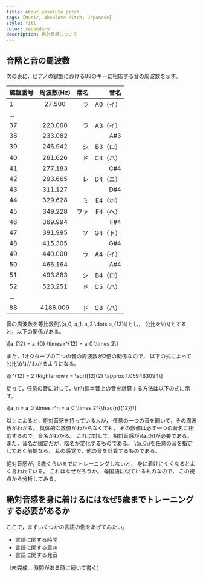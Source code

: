 ```yaml
---
title: About absolute pitch
tags: [Music, Absolute Pitch, Japanese]
style: fill
color: secondary
description: 絶対音感について
---
```


## 音階と音の周波数

次の表に，ピアノの鍵盤における88のキーに相応する音の周波数を示す。

| 鍵盤番号      | 周波数(Hz)      | 階名   | 音名     |
| ------------- | :-------------: | -----: | -------: |
| 1             | 27.500          | ラ     | A0（イ） |
| …             |                 |        |          |
| 37            | 220.000         | ラ     | A3（イ） |
| 38            | 233.082         |        | A#3      |
| 39            | 246.942         | シ     | B3（ロ） |
| 40            | 261.626         | ド     | C4（ハ） |
| 41            | 277.183         |        | C#4      |
| 42            | 293.665         | レ     | D4（ニ） |
| 43            | 311.127         |        | D#4      |
| 44            | 329.628         | ミ     | E4（ホ） |
| 45            | 349.228         | ファ   | F4（ヘ） |
| 46            | 369.994         |        | F#4      |
| 47            | 391.995         | ソ     | G4（ト） |
| 48            | 415.305         |        | G#4      |
| 49            | 440.000         | ラ     | A4（イ） |
| 50            | 466.164         |        | A#4      |
| 51            | 493.883         | シ     | B4（ロ） |
| 52            | 523.251         | ド     | C5（ハ） |
| …             |                 |        |          |
| 88            | 4186.009        | ド     | C8（ハ） |

音の周波数を等比数列\\\(a_0, a_1, a_2 \dots a_{12}\\\)とし，
公比を\\\(r\\\)とすると，以下の関係がある。

\\\[a_{12} = a_{0} \times r^{12} =  a_0 \times 2\\\]

また，1オクターブの二つの音の周波数が2倍の関係なので，
以下の式によって公比\\\(r\\\)がわかるようになる。

\\\[r^{12} = 2 \Rightarrow r = \sqrt[12]{2} \approx 1.059463094\\\]

従って，任意の音に対して，\\\(n\\\)個半音上の音を計算する方法は以下の式に示す。

\\\[a_n = a_0 \times r^n = a_0 \times 2^{\frac{n}{12}}\\\]

以上によると，絶対音感を持っている人が，
任意の一つの音を聞いて，その周波数がわかる。
具体的な数値がわからなくても，
その数値は必ず一つの音名に相応するので，音名がわかる。
これに対して，相対音感が\\\(a_0\\\)が必要である。
また，音名が固定だが，階名が変化するものである。
\\\(a_0\\\)を任意の音を指定しておく前提なら，
耳の感覚で，他の音を計算するものである。

絶対音感が，5歳くらいまでにトレーニングしないと，
身に着けにくくなるとよく言われている。
これはなぜだろうか。
母国語に似ているものなので，
この視点から分析してみる。

## 絶対音感を身に着けるにはなぜ5歳までトレーニングする必要があるか

ここで，まずいくつかの言語の例をあげてみたい。

- 言語に関する時間
- 言語に関する意味
- 言語に関する発音

（未完成... 時間がある時に続いて書く）
